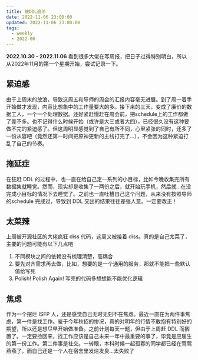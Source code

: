 ```yaml
---
title: 被DDL追杀
date: 2022-11-06 23:00:00
updated: 2022-11-06 23:00:00
tags: 
  - weekly
  - 2022-00
---
```

**2022.10.30 - 2022.11.06**
看到很多大佬在写周报，把日子过得特别明白，所以从2022年11月的第一个星期开始，尝试记录一下。

## 紧迫感
由于上周末的放浪，导致这周五和导师的周会的汇报内容毫无进展。到了周一着手开始做才发现，内容比想象中的工作量要大的多。接下来的三天，变成了廉价的数据工人，一个一个处理数据。还好紧赶慢赶在周会前，把schedule上的工作都做了差不多。也不记得什么时候开始（或许是大三或者大四），已经很久没有这种要做不完的紧迫感了。但这周明显感觉到了自己有所不同，心里紧张的同时，还多了一份从容吧（竟然还第一时间把原神更新的主线打完了...），不会因为这种紧迫打乱了自己的节奏。

## 拖延症
在狂赶 DDL 的过程中，也一直在给自己定一系列的小目标，比如今晚收集完所有数据集就睡觉。然而，现实却是收集了一两份之后，就开始玩手机，然后就...在没完成小目标的情况下去睡觉了。之前也一直吐槽自己这个问题，从来没有按照导师的schedule 完成过，导致到 DDL 交出的结果往往差强人意。一定要改正！

## 太菜辣
上周被开源社区的大佬疯狂 diss 代码，这周又被接着 diss。真的是自己太菜了，主要的问题可能有以下几点吧
1. 不同模块之间的依赖没有梳理清楚，高耦合
2. 要先对齐需求再去做，比如，想要的是一个通用的服务，那就不能把一些默认值给写死
3. Polish! Polish Again! 写完的代码多想想能不能优化逻辑

## 焦虑
作为一个摆烂 ISFP 人，还是感觉自己无时无刻不在焦虑。最近一直在为两件事焦虑，第一件是找工作。鉴于今年秋招的惨况，真的对明年的行情不敢抱有特别好的期望，所以还是想尽早开始做准备。之前计划每天一题，但由于上周赶 DDL 而搁置了。一定要捡回来，找工作应该是自己未来一年中最重要的事了，毕竟是应届生的第一份工作。第二件事是社交。一转眼，本科时候一起孤寡的同学都已经在莺莺燕燕了，而自己还是一个人在宿舍里发烂发臭...太失败了
